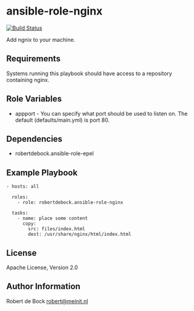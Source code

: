 ansible-role-nginx
=========

[![Build Status](https://travis-ci.org/robertdebock/ansible-role-nginx.svg?branch=master)](https://travis-ci.org/robertdebock/ansible-role-nginx)

Add ngnix to your machine.

Requirements
------------

Systems running this playbook should have access to a repository containing nginx.

Role Variables
--------------

- appport - You can specify what port should be used to listen on. The default (defaults/main.yml) is port 80.

Dependencies
------------

- robertdebock.ansible-role-epel

Example Playbook
----------------

```
- hosts: all

  roles:
    - role: robertdebock.ansible-role-nginx

  tasks:
    - name: place some content
      copy:
        src: files/index.html
        dest: /usr/share/nginx/html/index.html
```

License
-------

Apache License, Version 2.0

Author Information
------------------

Robert de Bock <robert@meinit.nl>
